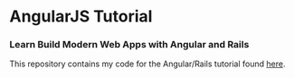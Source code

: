 # AngularJS Tutorial
### Learn Build Modern Web Apps with Angular and Rails
This repository contains my code for the Angular/Rails tutorial found [here](https://thinkster.io/angular-rails/).
